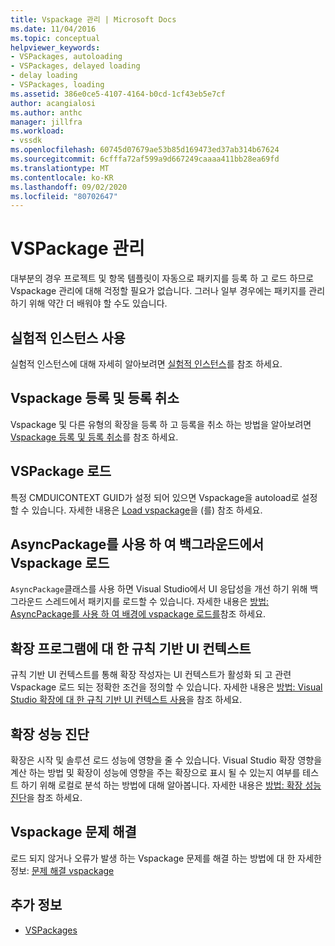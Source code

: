 ```yaml
---
title: Vspackage 관리 | Microsoft Docs
ms.date: 11/04/2016
ms.topic: conceptual
helpviewer_keywords:
- VSPackages, autoloading
- VSPackages, delayed loading
- delay loading
- VSPackages, loading
ms.assetid: 386e0ce5-4107-4164-b0cd-1cf43eb5e7cf
author: acangialosi
ms.author: anthc
manager: jillfra
ms.workload:
- vssdk
ms.openlocfilehash: 60745d07679ae53b85d169473ed37ab314b67624
ms.sourcegitcommit: 6cfffa72af599a9d667249caaaa411bb28ea69fd
ms.translationtype: MT
ms.contentlocale: ko-KR
ms.lasthandoff: 09/02/2020
ms.locfileid: "80702647"
---
```

# <a name="manage-vspackages"></a>VSPackage 관리
대부분의 경우 프로젝트 및 항목 템플릿이 자동으로 패키지를 등록 하 고 로드 하므로 Vspackage 관리에 대해 걱정할 필요가 없습니다. 그러나 일부 경우에는 패키지를 관리 하기 위해 약간 더 배워야 할 수도 있습니다.

## <a name="use-the-experimental-instance"></a>실험적 인스턴스 사용
 실험적 인스턴스에 대해 자세히 알아보려면 [실험적 인스턴스](../extensibility/the-experimental-instance.md)를 참조 하세요.

## <a name="register-and-unregister-vspackages"></a>Vspackage 등록 및 등록 취소
 Vspackage 및 다른 유형의 확장을 등록 하 고 등록을 취소 하는 방법을 알아보려면 [Vspackage 등록 및 등록 취소](../extensibility/registering-and-unregistering-vspackages.md)를 참조 하세요.

## <a name="load-a-vspackage"></a>VSPackage 로드
 특정 CMDUICONTEXT GUID가 설정 되어 있으면 Vspackage을 autoload로 설정할 수 있습니다. 자세한 내용은 [Load vspackage](../extensibility/loading-vspackages.md)을 (를) 참조 하세요.

## <a name="use-asyncpackage-to-load-vspackages-in-the-background"></a>AsyncPackage를 사용 하 여 백그라운드에서 Vspackage 로드
 `AsyncPackage`클래스를 사용 하면 Visual Studio에서 UI 응답성을 개선 하기 위해 백그라운드 스레드에서 패키지를 로드할 수 있습니다. 자세한 내용은 [방법: AsyncPackage를 사용 하 여 배경에 vspackage 로드를](../extensibility/how-to-use-asyncpackage-to-load-vspackages-in-the-background.md)참조 하세요.

## <a name="rule-based-ui-context-for-extensions"></a>확장 프로그램에 대 한 규칙 기반 UI 컨텍스트
 규칙 기반 UI 컨텍스트를 통해 확장 작성자는 UI 컨텍스트가 활성화 되 고 관련 Vspackage 로드 되는 정확한 조건을 정의할 수 있습니다. 자세한 내용은 [방법: Visual Studio 확장에 대 한 규칙 기반 UI 컨텍스트 사용](../extensibility/how-to-use-rule-based-ui-context-for-visual-studio-extensions.md)을 참조 하세요.

## <a name="diagnose-extension-performance"></a>확장 성능 진단
확장은 시작 및 솔루션 로드 성능에 영향을 줄 수 있습니다. Visual Studio 확장 영향을 계산 하는 방법 및 확장이 성능에 영향을 주는 확장으로 표시 될 수 있는지 여부를 테스트 하기 위해 로컬로 분석 하는 방법에 대해 알아봅니다. 자세한 내용은 [방법: 확장 성능 진단](how-to-diagnose-extension-performance.md)을 참조 하세요.

## <a name="troubleshoot-vspackages"></a>Vspackage 문제 해결
 로드 되지 않거나 오류가 발생 하는 Vspackage 문제를 해결 하는 방법에 대 한 자세한 정보: [문제 해결 vspackage](../extensibility/troubleshooting-vspackages.md)

## <a name="see-also"></a>추가 정보
- [VSPackages](../extensibility/internals/vspackages.md)
